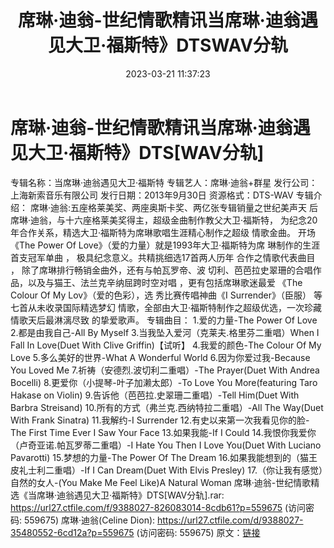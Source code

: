 ﻿---
title: 席琳·迪翁-世纪情歌精讯当席琳·迪翁遇见大卫·福斯特》DTSWAV分轨
date: 2023-03-21 11:37:23
categories: 外语音乐
tags: 外语音乐
---
# 席琳·迪翁-世纪情歌精讯当席琳·迪翁遇见大卫·福斯特》DTS[WAV分轨]

专辑名称：当席琳·迪翁遇见大卫·福斯特
专辑艺人：席琳·迪翁+群星
发行公司：上海新索音乐有限公司
发行日期：2013年9月30日
资源格式：DTS-WAV
专辑介绍：
席琳·迪翁:五座格莱美奖、两座奥斯卡奖、两亿张专辑销量之世纪美声天
后席琳·迪翁，与十六座格莱美奖得主，超级金曲制作教父大卫·福斯特，
为纪念20年合作关系，精选大卫·福斯特为席琳歌唱生涯精心制作之超级
情歌金曲。
开场《The Power Of Love》（爱的力量）就是1993年大卫·福斯特为席
琳制作的生涯首支冠军单曲 ， 极具纪念意义。共精挑细选17首两人历年
合作之情歌代表曲目 ， 除了席琳排行畅销金曲外，还有与帕瓦罗帝、波
切利、芭芭拉史翠珊的合唱作品，以及与猫王、法兰克辛纳屈跨时空对唱
，更有包括席琳歌迷最爱 《The Colour Of My Lov》（爱的色彩），选
秀比赛传唱神曲《I Surrender》（臣服） 等七首从未收录国际精选梦幻
情歌，全部由大卫·福斯特制作之超级优选，一次珍藏情歌天后最淋漓尽致
的挚爱歌声。
专辑曲目：
1.爱的力量-The Power Of Love
2.都是由我自己-All By Myself
3.当我坠入爱河（克莱夫.格里芬二重唱）When I Fall In Love(Duet With Clive
Griffin)【试听】
4.我爱的颜色-The Colour Of My Love
5.多么美好的世界-What A Wonderful World
6.因为你爱过我-Because You Loved Me
7.祈祷（安德烈.波切利二重唱）-The Prayer(Duet With Andrea Bocelli)
8.更爱你（小提琴-叶子加濑太郎）-To Love You More(featuring Taro Hakase on
Violin)
9.告诉他（芭芭拉.史翠珊二重唱）-Tell Him(Duet With Barbra Streisand)
10.所有的方式（弗兰克.西纳特拉二重唱）-All The Way(Duet With Frank Sinatra)
11.我解约-I Surrender
12.有史以来第一次我看见你的脸-The First Time Ever I Saw Your Face
13.如果我能-If I Could
14.我恨你我爱你（卢奇亚诺.帕瓦罗蒂二重唱）-I Hate You Then I Love You(Duet With
Luciano Pavarotti)
15.梦想的力量-The Power Of The Dream
16.如果我能想到的（猫王皮礼士利二重唱）-If I Can Dream(Duet With Elvis
Presley)
17.（你让我有感觉）自然的女人-(You Make Me Feel Like)A Natural Woman
席琳·迪翁-世纪情歌精选《当席琳·迪翁遇见大卫·福斯特》DTS[WAV分轨].rar: https://url27.ctfile.com/f/9388027-826083014-8cdb61?p=559675
(访问密码: 559675)
席琳·迪翁(Celine Dion): https://url27.ctfile.com/d/9388027-35480552-6cd12a?p=559675
(访问密码: 559675)
原文：[链接](https://blog.sina.com.cn/s/blog_1647c7e760103112k.html)